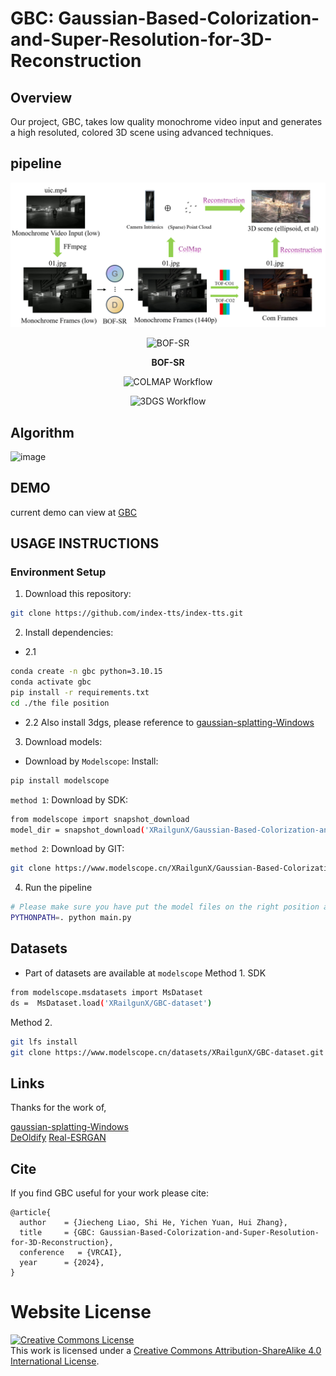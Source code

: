 # GBC: Gaussian-Based-Colorization-and-Super-Resolution-for-3D-Reconstruction
## Overview  
Our project, GBC, takes low quality monochrome video input and generates a high resoluted, colored 3D scene using advanced techniques.  
## pipeline  
![main figure](main_web.jpg)

<!--## BOF-SR
![image](https://github.com/user-attachments/assets/72d75a2f-0fa1-431f-a1d2-5e24b9ed7564)

## COLMAP WORKFLOW
![image](https://github.com/user-attachments/assets/ef0ff679-0f83-4d61-808f-a36aba031d08)

## 3dgs WORKFLOW
![image](https://github.com/user-attachments/assets/a1b9ef1e-7281-42f6-9b74-4bceb5ea6174)-->


<p align="center">
  <img src="https://github.com/user-attachments/assets/72d75a2f-0fa1-431f-a1d2-5e24b9ed7564" alt="BOF-SR" width="50%" />
  
  <p align="center"><strong>BOF-SR</strong></p>

</p>
<p align="center">
  <img src="https://github.com/user-attachments/assets/ef0ff679-0f83-4d61-808f-a36aba031d08" alt="COLMAP Workflow" width="50%" />
</p>
<p align="center">
  <img src="https://github.com/user-attachments/assets/a1b9ef1e-7281-42f6-9b74-4bceb5ea6174" alt="3DGS Workflow" width="50%" />
</p>



## Algorithm
![image](https://github.com/user-attachments/assets/77025262-a5e4-41d6-9166-d2f910baef88)



## DEMO
current demo can view at [GBC](http://elucidator.cn/gbc-demo/)  

## USAGE INSTRUCTIONS  
### Environment Setup
1. Download this repository:
```bash
git clone https://github.com/index-tts/index-tts.git
```
2. Install dependencies:
- 2.1
```bash
conda create -n gbc python=3.10.15
conda activate gbc
pip install -r requirements.txt
cd ./the file position
```
- 2.2
  Also install 3dgs, please reference to [gaussian-splatting-Windows](https://github.com/jonstephens85/gaussian-splatting-Windows)
  
3. Download models:
- Download by `Modelscope`:
Install:
```bash
pip install modelscope
```
`method 1`: Download by SDK:
```bash
from modelscope import snapshot_download
model_dir = snapshot_download('XRailgunX/Gaussian-Based-Colorization-and-Super-Resolution-for-3D-Reconstruction')
```
`method 2`: Download by GIT:
```bash
git clone https://www.modelscope.cn/XRailgunX/Gaussian-Based-Colorization-and-Super-Resolution-for-3D-Reconstruction.git
```
4. Run the pipeline
```bash
# Please make sure you have put the model files on the right position and set the correct parameters'
PYTHONPATH=. python main.py
```

<!--Install all requirements of Gaussian-Splatting-Windows, DeOldify, Real-ESRGAN in the same environment.
Download all weight files in of Gaussian-Splatting-Windows, DeOldify, Real-ESRGAN.
You can use 480p.py to convert video to monochrome, low resolution video.
Run main.py to start whole process.-->

## Datasets
- Part of datasets are available at `modelscope`
Method 1. SDK
```bash
from modelscope.msdatasets import MsDataset
ds =  MsDataset.load('XRailgunX/GBC-dataset')
```

Method 2. 
```bash
git lfs install
git clone https://www.modelscope.cn/datasets/XRailgunX/GBC-dataset.git
```

## Links  
Thanks for the work of,

[gaussian-splatting-Windows](https://github.com/jonstephens85/gaussian-splatting-Windows)  
[DeOldify](https://github.com/jantic/DeOldify)
[Real-ESRGAN](https://github.com/xinntao/Real-ESRGAN)

## Cite
If you find GBC useful for your work please cite:
```
@article{
  author    = {Jiecheng Liao, Shi He, Yichen Yuan, Hui Zhang},
  title     = {GBC: Gaussian-Based-Colorization-and-Super-Resolution-for-3D-Reconstruction},
  conference   = {VRCAI},
  year      = {2024},
}
```

# Website License
<a rel="license" href="http://creativecommons.org/licenses/by-sa/4.0/"><img alt="Creative Commons License" style="border-width:0" src="https://i.creativecommons.org/l/by-sa/4.0/88x31.png" /></a><br />This work is licensed under a <a rel="license" href="http://creativecommons.org/licenses/by-sa/4.0/">Creative Commons Attribution-ShareAlike 4.0 International License</a>.
